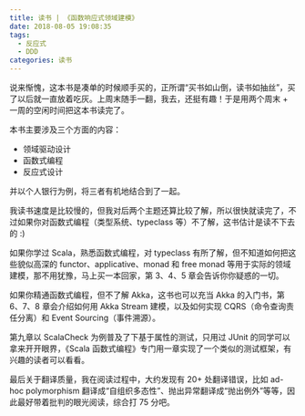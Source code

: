 ```yaml
---
title: 读书 | 《函数响应式领域建模》
date: 2018-08-05 19:08:35
tags:
  - 反应式
  - DDD
categories: 读书
---
```


说来惭愧，这本书是凑单的时候顺手买的，正所谓“买书如山倒，读书如抽丝”，买了以后就一直放着吃灰。上周末随手一翻，我去，还挺有趣！于是用两个周末 + 一周的空闲时间把这本书读完了。

本书主要涉及三个方面的内容：

* 领域驱动设计
* 函数式编程
* 反应式设计

并以个人银行为例，将三者有机地结合到了一起。

我读书速度是比较慢的，但我对后两个主题还算比较了解，所以很快就读完了，不过如果你对函数式编程（类型系统、typeclass 等）不了解，这书估计是读不下去的 :)

<!-- more -->

如果你学过 Scala，熟悉函数式编程，对 typeclass 有所了解，但不知道如何把这些貌似高深的 functor、applicative、monad 和 free monad 等用于实际的领域建模，那不用犹豫，马上买一本回家，第 3、4、5 章会告诉你你疑惑的一切。

如果你精通函数式编程，但不了解 Akka，这书也可以充当 Akka 的入门书，第 6、7、8 章会介绍如何用 Akka Stream 建模，以及如何实现 CQRS（命令查询责任分离）和 Event Sourcing（事件溯源）。

第九章以 ScalaCheck 为例普及了下基于属性的测试，只用过 JUnit 的同学可以拿来开开眼界，《Scala 函数式编程》专门用一章实现了一个类似的测试框架，有兴趣的读者可以看看。

最后关于翻译质量，我在阅读过程中，大约发现有 20+ 处翻译错误，比如 ad-hoc polymorphism 翻译成“自组织多态性”、抛出异常翻译成“抛出例外”等等，因此最好带着批判的眼光阅读，综合打 75 分吧。
